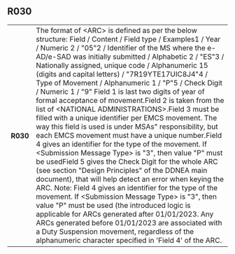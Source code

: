 ## R030
<table>
 <tr>
  <th>
   R030
  </th>
  <td>
   The format of &lt;ARC&gt; is defined as per the below structure:  Field / Content / Field type / Examples1 / Year / Numeric 2 / "05"2 / Identifier of the MS where the e-AD/e-SAD was initially submitted / Alphabetic 2 / "ES"3 / Nationally assigned, unique code / Alphanumeric 15 (digits and capital letters) / "7R19YTE17UIC8J4"4 / Type of Movement / Alphanumeric 1 / "P"5 / Check Digit / Numeric 1 / "9" Field 1 is last two digits of year of formal acceptance of movement.Field 2 is taken from the list of &lt;NATIONAL ADMINISTRATIONS&gt;.Field 3 must be filled with a unique identifier per EMCS movement. The way this field is used is under MSAs" responsibility, but each EMCS movement must have a unique number.Field 4 gives an identifier for the type of the movement. If &lt;Submission Message Type&gt; is "3", then value "P" must be usedField 5 gives the Check Digit for the whole ARC (see section "Design Principles" of the DDNEA main document), that will help detect an error when keying the ARC. Note: Field 4 gives an identifier for the type of the movement. If &lt;Submission Message Type&gt; is "3", then value "P" must be used (the introduced logic is applicable for ARCs generated after 01/01/2023. Any ARCs generated before 01/01/2023 are associated with a Duty Suspension movement, regardless of the alphanumeric character specified in 'Field 4' of the ARC.
  </td>
 </tr>
</table>
